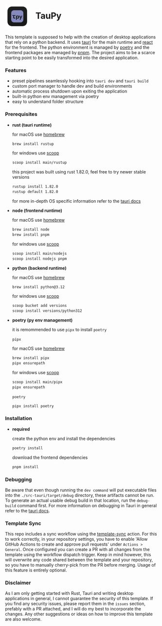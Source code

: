 <h1><img src="./public/taupy.svg" alt="logo" width="80" align="center"/>&nbsp;&nbsp;&nbsp;TauPy</h1>

This template is supposed to help with the creation of desktop applications that rely on a python backend. It uses [tauri](https://tauri.app/) for the main runtime and [react](https://react.dev/) for the frontend. The python environment is managed by [poetry](https://python-poetry.org/) and the frontend packages are managed by [pnpm](https://pnpm.io/). The project aims to be a scarce starting point to be easily transformed into the desired application.

### Features
- preset pipelines seamlessly hooking into `tauri dev` and `tauri build`
- custom port manager to handle dev and build environments
- automatic process shutdown upon exiting the application
- built-in python env management via poetry
- easy to understand folder structure

### Prerequisites
- **rust (tauri runtime)**

    for macOS use [homebrew](https://brew.sh/)
    ```bash
    brew install rustup
    ```
    for windows use [scoop](https://scoop.sh/)
    ```bash
    scoop install main/rustup
    ```
    this project was built using rust 1.82.0, feel free to try newer stable versions
    ```bash
    rustup install 1.82.0
    rustup default 1.82.0
    ```
    for more in-depth OS specific information refer to the [tauri docs](https://tauri.app/start/prerequisites/)

- **node (frontend runtime)**

    for macOS use [homebrew](https://brew.sh/)
    ```bash
    brew install node
    brew install pnpm
    ```
    for windows use [scoop](https://scoop.sh/)
    ```bash
    scoop install main/nodejs
    scoop install nodejs pnpm
    ```


- **python (backend runtime)**

    for macOS use [homebrew](https://brew.sh/)
    ```bash
    brew install python@3.12
    ```
    for windows use [scoop](https://scoop.sh/)
    ```bash
    scoop bucket add versions
    scoop install versions/python312
    ```

- **poetry (py env management)**

    it is remommended to use `pipx` to install `poetry`

    `pipx`

    for macOS use [homebrew](https://brew.sh/)
    ```bash
    brew install pipx
    pipx ensurepath
    ```
    for windows use [scoop](https://scoop.sh/)
    ```bash
    scoop install main/pipx
    pipx ensurepath
    ```

    `poetry`

    ```bash
    pipx install poetry
    ```

### Installation

- **required**

    create the python env and install the dependencies
    ```bash
    poetry install
    ```
    download the frontend dependencies
    ```bash
    pnpm install
    ````

### Debugging
Be aware that even though running the `dev command` will put executable files into the `./src-tauri/target/debug` directory, these artifacts cannot be run.
To generate an actual usable debug build in that location, run the `debug-build` command first. For more information on debugging in Tauri in general refer to the [tauri docs](https://tauri.app/develop/debug/).

### Template Sync
This repo includes a sync workflow using the [template-sync](https://github.com/marketplace/actions/actions-template-sync) action. For this to work correctly, in your repository settings, you have to enable 'Allow GitHub Actions to create and approve pull requests' under `Actions > General`. Once configured you can create a PR with all changes from the template using the workflow dispatch trigger. Keep in mind however, this will overwrite any code shared between the template and your repository, so you have to manually cherry-pick from the PR before merging. Usage of this feature is entirely optional.

### Disclaimer
As I am only getting started with Rust, Tauri and writing desktop applications in general, I cannot guarantee the security of this template. If you find any security issues, please report them in the `issues` section, prefably with a PR attached, and I will do my best to incorporate the changes. Any other suggestions or ideas on how to improve this template are also welcome.
